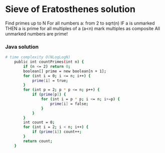 # Sieve of Eratosthenes solution

Find primes up to N
For all numbers a: from 2 to sqrt(n)
IF a is unmarked THEN a is prime
        for all multiples of a (a<n)
        mark multiples as composite
All unmarked numbers are prime!

### Java solution

```bash
# time complexity O(NLogLogN)
    public int countPrimes(int n) { 
        if (n <= 2) return 0;
        boolean[] prime = new boolean[n + 1];
        for (int i = 0; i <= n; i++) {
            prime[i] = true;
        }
        for (int p = 2; p * p <= n; p++) {
            if (prime[p]) {
                for (int i = p * p; i <= n; i+=p) {
                    prime[i] = false;
                }
            }
        }
        int count = 0;
        for (int i = 2; i < n; i++) {
            if (prime[i]) count++;
        }
        return count;
    }
```

